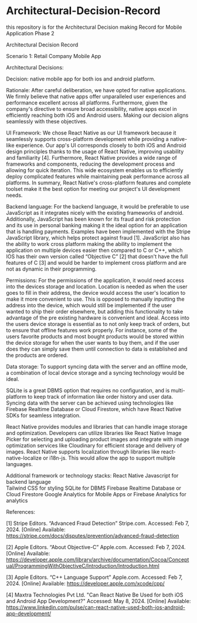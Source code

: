 # Architectural-Decision-Record
this repository is for the Architectural Decision making Record for Mobile Application Phase 2


Architectural Decision Record 


Scenario 1: Retail Company Mobile App

Architectural Decisions:

Decision: native mobile app for both ios and android platform.

Rationale:
After careful deliberation, we have opted for native applications. We firmly believe that native apps offer unparalleled user experiences and performance excellent across all platforms. Furthermore, given the company's directive to ensure broad accessibility, native apps excel in efficiently reaching both iOS and Android users. Making our decision aligns seamlessly with these objectives.



UI Framework: 
We chose React Native as our UI framework because it seamlessly supports cross-platform development while providing a native-like experience. Our app's UI corresponds closely to both iOS and Android design principles thanks to the usage of React Native, improving usability and familiarity [4]. Furthermore, React Native provides a wide range of frameworks and components, reducing the development process and allowing for quick iteration. This wide ecosystem enables us to efficiently deploy complicated features while maintaining peak performance across all platforms. In summary, React Native's cross-platform features and complete toolset make it the best option for meeting our project's UI development needs.



Backend language: 
For the backend language, it would be preferable to use JavaScript as it integrates nicely with the existing frameworks of android. Additionally, JavaScript has been known for its fraud and risk protection and its use in personal banking making it the ideal option for an application that is handling payments. Examples have been implemented with the Stripe JavaScript library, which helps protect against fraud [1]. JavaScript also has the ability to work cross platform making the ability to implement the application on multiple devices easier then compared to C or C++, which IOS has their own version called “Objective C” [2] that doesn't have the full features of C [3] and would be harder to implement cross platform and are not as dynamic in their programming. 





Permissions: 
For the permissions of the application, it would need access into the devices storage and location. Location is needed as when the user goes to fill in their address, the device would access the user's location to make it more convenient to use. This is opposed to manually inputting the address into the device, which would still be implemented if the user wanted to ship their order elsewhere, but adding this functionality to take advantage of the pre existing hardware is convenient and ideal. Access into the users device storage is essential as to not only keep track of orders, but to ensure that offline features work properly. For instance, some of the users favorite products and most bought products would be stored within the device storage for when the user wants to buy them, and if the user does they can simply save them until connection to data is established and the products are ordered. 


Data storage:
To support syncing data with the server and an offline mode, a combination of local device storage and a syncing technology would be ideal. 

SQLite is a great DBMS option that requires no configuration, and is multi-platform to keep track of information like order history and user data. Syncing data with the server can be achieved using technologies like Firebase Realtime Database or Cloud Firestore, which have React Native SDKs for seamless integration.

React Native provides modules and libraries that can handle image storage and optimization. Developers can utilize libraries like React Native Image Picker for selecting and uploading product images and integrate with image optimization services like Cloudinary for efficient storage and delivery of images. React Native supports localization through libraries like react-native-localize or i18n-js. This would allow the app to support multiple languages.

Additional framework or technology stacks:
React Native
Javascript for backend language  
Tailwind CSS for styling
SQLite for DBMS
Firebase Realtime Database or Cloud Firestore
Google Analytics for Mobile Apps or Firebase Analytics for analytics










References:

[1] Stripe Editors. “Advanced Fraud Detection” Stripe.com. Accessed: Feb 7, 2024. [Online] Available:  https://stripe.com/docs/disputes/prevention/advanced-fraud-detection

[2] Apple Editors. “About Objective-C” Apple.com. Accessed: Feb 7, 2024. [Online] Available: https://developer.apple.com/library/archive/documentation/Cocoa/Conceptual/ProgrammingWithObjectiveC/Introduction/Introduction.html

[3] Apple Editors. “C++ Language Support” Apple.com. Accessed: Feb 7, 2024. [Online] Available: https://developer.apple.com/xcode/cpp/

[4] Maxtra Technologies Pvt Ltd. "Can React Native Be Used for both iOS and Android App Development?" Accessed: May 8, 2024. [Online] Available: https://www.linkedin.com/pulse/can-react-native-used-both-ios-android-app-development/

